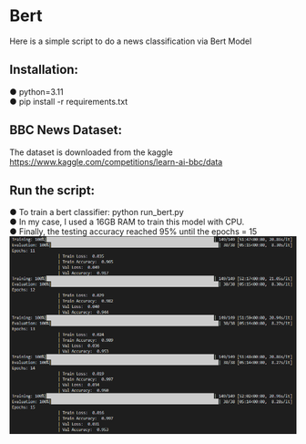 # Bert
Here is a simple script to do a news classification via Bert Model   

## Installation:  

● python=3.11  
● pip install -r requirements.txt 

## BBC News Dataset:
The dataset is downloaded from the kaggle
https://www.kaggle.com/competitions/learn-ai-bbc/data   

## Run the script:

● To train a bert classifier: python run_bert.py   
● In my case, I used a 16GB RAM to train this model with CPU.   
● Finally, the testing accuracy reached 95% until the epochs = 15   
![image](https://github.com/ChengWeiGu/Bert/blob/main/resfig.PNG)

